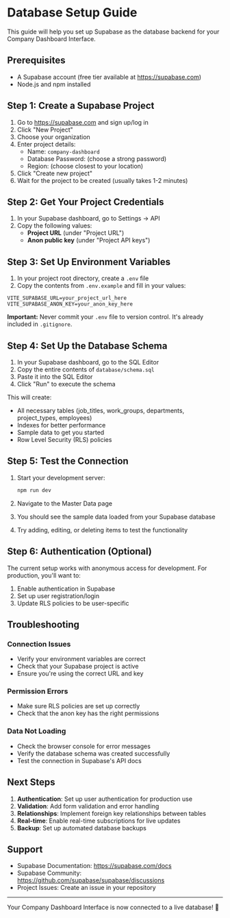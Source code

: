 # Database Setup Guide

This guide will help you set up Supabase as the database backend for your Company Dashboard Interface.

## Prerequisites

- A Supabase account (free tier available at https://supabase.com)
- Node.js and npm installed

## Step 1: Create a Supabase Project

1. Go to https://supabase.com and sign up/log in
2. Click "New Project"
3. Choose your organization
4. Enter project details:
   - Name: `company-dashboard`
   - Database Password: (choose a strong password)
   - Region: (choose closest to your location)
5. Click "Create new project"
6. Wait for the project to be created (usually takes 1-2 minutes)

## Step 2: Get Your Project Credentials

1. In your Supabase dashboard, go to Settings → API
2. Copy the following values:
   - **Project URL** (under "Project URL")
   - **Anon public key** (under "Project API keys")

## Step 3: Set Up Environment Variables

1. In your project root directory, create a `.env` file
2. Copy the contents from `.env.example` and fill in your values:

```env
VITE_SUPABASE_URL=your_project_url_here
VITE_SUPABASE_ANON_KEY=your_anon_key_here
```

**Important:** Never commit your `.env` file to version control. It's already included in `.gitignore`.

## Step 4: Set Up the Database Schema

1. In your Supabase dashboard, go to the SQL Editor
2. Copy the entire contents of `database/schema.sql`
3. Paste it into the SQL Editor
4. Click "Run" to execute the schema

This will create:
- All necessary tables (job_titles, work_groups, departments, project_types, employees)
- Indexes for better performance
- Sample data to get you started
- Row Level Security (RLS) policies

## Step 5: Test the Connection

1. Start your development server:
   ```bash
   npm run dev
   ```

2. Navigate to the Master Data page
3. You should see the sample data loaded from your Supabase database
4. Try adding, editing, or deleting items to test the functionality

## Step 6: Authentication (Optional)

The current setup works with anonymous access for development. For production, you'll want to:

1. Enable authentication in Supabase
2. Set up user registration/login
3. Update RLS policies to be user-specific

## Troubleshooting

### Connection Issues
- Verify your environment variables are correct
- Check that your Supabase project is active
- Ensure you're using the correct URL and key

### Permission Errors
- Make sure RLS policies are set up correctly
- Check that the anon key has the right permissions

### Data Not Loading
- Check the browser console for error messages
- Verify the database schema was created successfully
- Test the connection in Supabase's API docs

## Next Steps

1. **Authentication**: Set up user authentication for production use
2. **Validation**: Add form validation and error handling
3. **Relationships**: Implement foreign key relationships between tables
4. **Real-time**: Enable real-time subscriptions for live updates
5. **Backup**: Set up automated database backups

## Support

- Supabase Documentation: https://supabase.com/docs
- Supabase Community: https://github.com/supabase/supabase/discussions
- Project Issues: Create an issue in your repository

---

Your Company Dashboard Interface is now connected to a live database! 🎉